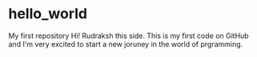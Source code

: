# hello_world
My first repository
Hi! Rudraksh this side. This is my first code on GitHub and I'm very excited to start a new joruney in the world of prgramming.

